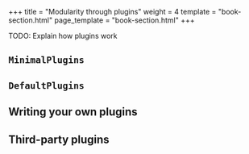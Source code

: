 +++
title = "Modularity through plugins"
weight = 4
template = "book-section.html"
page_template = "book-section.html"
+++

TODO: Explain how plugins work

## `MinimalPlugins`

## `DefaultPlugins`

## Writing your own plugins

## Third-party plugins
